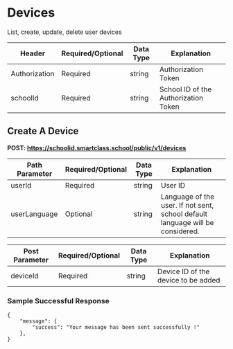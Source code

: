 # Devices
List, create, update, delete user devices

Header | Required/Optional | Data Type | Explanation
------ | ----------------- | --------- | -----------
Authorization | Required | string | Authorization Token
schoolId | Required | string | School ID of the Authorization Token


## Create A Device

**POST: https://schoolid.smartclass.school/public/v1/devices**

Path Parameter | Required/Optional | Data Type | Explanation
-------------- | ----------------- | --------- | -----------
userId | Required | string | User ID
userLanguage | Optional | string | Language of the user. If not sent, school default language will be considered.

Post Parameter | Required/Optional | Data Type | Explanation
-------------- | ----------------- | --------- | -----------
deviceId | Required | string | Device ID of the device to be added

### Sample Successful Response
```
{
    "message": {
        "success": "Your message has been sent successfully !"
    },
}
```

